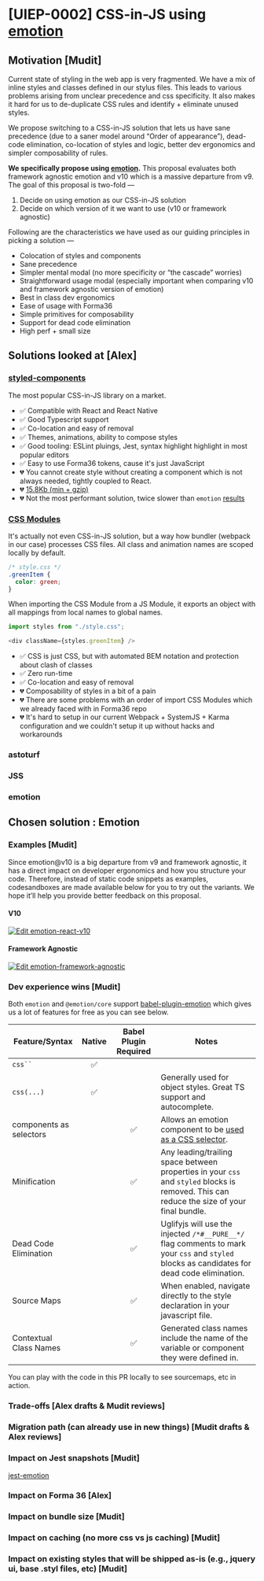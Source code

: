 # [UIEP-0002] CSS-in-JS using [emotion](https://emotion.sh)

## Motivation [Mudit]

Current state of styling in the web app is very fragmented.
We have a mix of inline styles and classes defined in our stylus files.
This leads to various problems arising from unclear precedence and css specificity.
It also makes it hard for us to de-duplicate CSS rules and identify + eliminate unused styles.

We propose switching to a CSS-in-JS solution that lets us have sane precedence (due to a saner
model around “Order of appearance”), dead-code elimination, co-location of styles and logic,
better dev ergonomics and simpler composability of rules.

**We specifically propose using [emotion](https://emotion.sh).**
This proposal evaluates both framework agnostic emotion and v10 which is a massive departure from v9.
The goal of this proposal is two-fold —

1. Decide on using emotion as our CSS-in-JS solution
2. Decide on which version of it we want to use (v10 or framework agnostic)

Following are the characteristics we have used as our guiding principles in picking a solution —

- Colocation of styles and components
- Sane precedence
- Simpler mental modal (no more specificity or “the cascade” worries)
- Straightforward usage modal (especially important when comparing v10 and framework agnostic version of emotion)
- Best in class dev ergonomics
- Ease of usage with Forma36
- Simple primitives for composability
- Support for dead code elimination
- High perf + small size

## Solutions looked at [Alex]

### [styled-components](https://www.styled-components.com/)

The most popular CSS-in-JS library on a market.

* ✅ Compatible with React and React Native
* ✅ Good Typescript support
* ✅ Co-location and easy of removal
* ✅ Themes, animations, ability to compose styles
* ✅ Good tooling: ESLint pluings, Jest, syntax highlight highlight in most popular editors
* ✅ Easy to use Forma36 tokens, cause it's just JavaScript
* 💔 You cannot create style without creating a component which is not always needed, tightly coupled to React.
* 💔 [15.8Kb (min + gzip)](https://bundlephobia.com/result?p=styled-components@4.1.3)
* 💔 Not the most performant solution, twice slower than `emotion` [results](https://github.com/A-gambit/CSS-IN-JS-Benchmarks/blob/master/RESULT.md)

### [CSS Modules](https://github.com/css-modules/css-modules)

It's actually not even CSS-in-JS solution, but a way how bundler (webpack in our case) processes CSS files. All class and animation names are scoped locally by default.

```css
/* style.css */
.greenItem {
  color: green;
}
```

When importing the CSS Module from a JS Module, it exports an object with all mappings from local names to global names.

```js
import styles from "./style.css";

<div className={styles.greenItem} />
```

* ✅ CSS is just CSS, but with automated BEM notation and protection about clash of classes
* ✅ Zero run-time
* ✅ Co-location and easy of removal
* 💔 Composability of styles in a bit of a pain
* 💔 There are some problems with an order of import CSS Modules which we already faced with in Forma36 repo
* 💔 It's hard to setup in our current Webpack + SystemJS + Karma configuration and we couldn't setup it up without hacks and workarounds


### astoturf

### JSS

### emotion

## Chosen solution : Emotion

### Examples [Mudit]

Since emotion@v10 is a big departure from v9 and framework agnostic, it has a direct impact on
developer ergonomics and how you structure your code. Therefore, instead of static code snippets
as examples, codesandboxes are made available below for you to try out the variants. We hope
it’ll help you provide better feedback on this proposal.

#### V10

[![Edit emotion-react-v10](https://codesandbox.io/static/img/play-codesandbox.svg)](https://codesandbox.io/s/pmvy8y8vq)

#### Framework Agnostic

[![Edit emotion-framework-agnostic](https://codesandbox.io/static/img/play-codesandbox.svg)](https://codesandbox.io/s/jlr25o5q3y)

### Dev experience wins [Mudit]

Both `emotion` and `@emotion/core` support [babel-plugin-emotion](https://emotion.sh/docs/babel-plugin-emotion)
which gives us a lot of features for free as you can see below.

<table>
  <thead>
    <tr>
      <th>Feature/Syntax</th>
      <th>Native</th>
      <th>Babel Plugin Required</th>
      <th>Notes</th>
    </tr>
  </thead>
  <tbody>
    <tr>
      <td><code>css``</code></td>
      <td align="center">✅</td>
      <td align="center"></td>
      <td></td>
    </tr>
    <tr>
      <td><code>css(...)</code></td>
      <td align="center">✅</td>
      <td align="center"></td>
      <td>Generally used for object styles. Great TS support and autocomplete.</td>
    </tr>
    <tr>
      <td>components as selectors</td>
      <td align="center"></td>
      <td align="center">✅</td>
      <td>Allows an emotion component to be <a href="https://emotion.sh/docs/styled#targeting-another-emotion-component">used as a CSS selector</a>.</td>
    </tr>
    <tr>
      <td>Minification</td>
      <td align="center"></td>
      <td align="center">✅</td>
      <td>Any leading/trailing space between properties in your <code>css</code> and <code>styled</code> blocks is removed. This can reduce the size of your final bundle.</td>
    </tr>
    <tr>
      <td>Dead Code Elimination</td>
      <td align="center"></td>
      <td align="center">✅</td>
      <td>Uglifyjs will use the injected <code>/*#__PURE__*/</code> flag comments to mark your <code>css</code> and <code>styled</code> blocks as candidates for dead code elimination.</td>
    </tr>
    <tr>
      <td>Source Maps</td>
      <td align="center"></td>
      <td align="center">✅</td>
      <td>When enabled, navigate directly to the style declaration in your javascript file.</td>
    </tr>
    <tr>
      <td>Contextual Class Names</td>
      <td align="center"></td>
      <td align="center">✅</td>
      <td>Generated class names include the name of the variable or component they were defined in.</td>
    </tr>
  </tbody>
</table>

You can play with the code in this PR locally to see sourcemaps, etc in action.

### Trade-offs [Alex drafts & Mudit reviews]

### Migration path (can already use in new things) [Mudit drafts & Alex reviews]

### Impact on Jest snapshots [Mudit]

[jest-emotion](https://github.com/emotion-js/emotion/tree/master/packages/jest-emotion)

### Impact on Forma 36 [Alex]

### Impact on bundle size [Mudit]

### Impact on caching (no more css vs js caching) [Mudit]

### Impact on existing styles that will be shipped as-is (e.g., jquery ui, base .styl files, etc) [Mudit]
